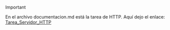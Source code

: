 >[!IMPORTANT]
>En el archivo documentacion.md está la tarea de HTTP. Aquí dejo el enlace:
>[Tarea_Servidor_HTTP](https://github.com/K3vMartinez/Tarea_Servidor_HTTP_Martinez_Kevin/blob/main/documentacion.md)